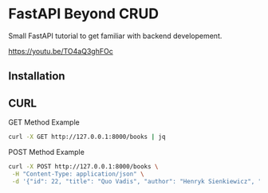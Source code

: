 # FastAPI Beyond CRUD

Small FastAPI tutorial to get familiar with backend developement.

<https://youtu.be/TO4aQ3ghFOc>

## Installation

## CURL

GET Method Example

```bash
curl -X GET http://127.0.0.1:8000/books | jq
```

POST Method Example

```bash
curl -X POST http://127.0.0.1:8000/books \
 -H "Content-Type: application/json" \
 -d '{"id": 22, "title": "Quo Vadis", "author": "Henryk Sienkiewicz", "year": 2008}' | jq
```
